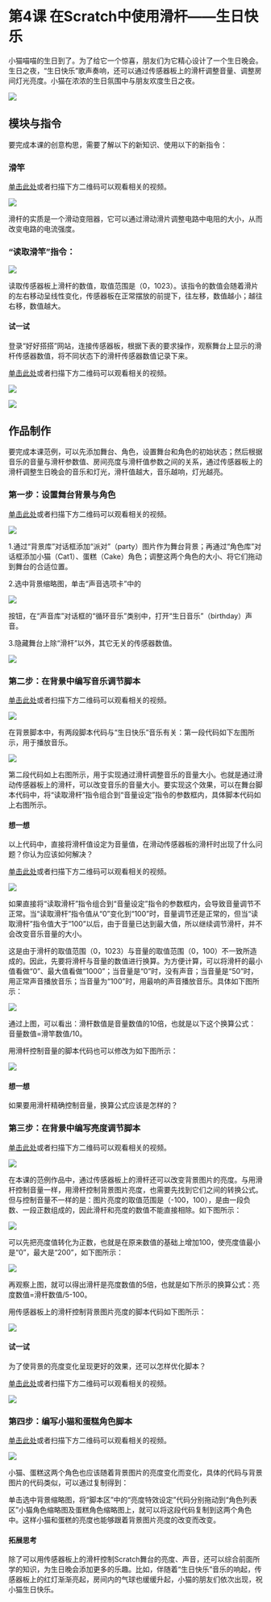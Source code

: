 # 第4课 在Scratch中使用滑杆——生日快乐

小猫喵喵的生日到了。为了给它一个惊喜，朋友们为它精心设计了一个生日晚会。生日之夜，“生日快乐”歌声奏响，还可以通过传感器板上的滑杆调整音量、调整房间灯光亮度。小猫在浓浓的生日氛围中与朋友欢度生日之夜。

![](https://github.com/Haohaodada-official/docs/tree/75ec2c4586880d18df756ec3d2daf4b3d5ddb66f/.gitbook/assets/Scratch-sensor4-1.png)

## 模块与指令

要完成本课的创意构思，需要了解以下的新知识、使用以下的新指令：

### 滑竿

[单击此处](http://www.haohaodada.com/video/b10401)或者扫描下方二维码可以观看相关的视频。

![](https://github.com/Haohaodada-official/docs/tree/75ec2c4586880d18df756ec3d2daf4b3d5ddb66f/.gitbook/assets/Scratch-sensor4-3.png)

滑杆的实质是一个滑动变阻器，它可以通过滑动滑片调整电路中电阻的大小，从而改变电路的电流强度。

### “读取滑竿”指令：

![](https://github.com/Haohaodada-official/docs/tree/75ec2c4586880d18df756ec3d2daf4b3d5ddb66f/.gitbook/assets/Scratch-sensor4-4.png)

读取传感器板上滑杆的数值，取值范围是（0，1023）。该指令的数值会随着滑片的左右移动呈线性变化，传感器板在正常摆放的前提下，往左移，数值越小；越往右移，数值越大。

#### 试一试

登录“好好搭搭”网站，连接传感器板，根据下表的要求操作，观察舞台上显示的滑杆传感器数值，将不同状态下的滑杆传感器数值记录下来。

[单击此处](http://www.haohaodada.com/video/b10402)或者扫描下方二维码可以观看相关的视频。

![](https://github.com/Haohaodada-official/docs/tree/75ec2c4586880d18df756ec3d2daf4b3d5ddb66f/.gitbook/assets/Scratch-sensor4-5.png)

![](https://github.com/Haohaodada-official/docs/tree/75ec2c4586880d18df756ec3d2daf4b3d5ddb66f/.gitbook/assets/Scratch-sensor4-b1.png)

## 作品制作

要完成本课范例，可以先添加舞台、角色，设置舞台和角色的初始状态；然后根据音乐的音量与滑杆参数值、房间亮度与滑杆值参数之间的关系，通过传感器板上的滑杆调整生日晚会的音乐和灯光，滑杆值越大，音乐越响，灯光越亮。

### 第一步：设置舞台背景与角色

[单击此处](http://www.haohaodada.com/video/b10403)或者扫描下方二维码可以观看相关的视频。

![](https://github.com/Haohaodada-official/docs/tree/75ec2c4586880d18df756ec3d2daf4b3d5ddb66f/.gitbook/assets/Scratch-sensor4-7.png)

1.通过“背景库”对话框添加“派对”（party）图片作为舞台背景；再通过“角色库”对话框添加小猫（Cat1）、蛋糕（Cake）角色；调整这两个角色的大小、将它们拖动到舞台的合适位置。

2.选中背景缩略图，单击“声音选项卡”中的

![](https://github.com/Haohaodada-official/docs/tree/75ec2c4586880d18df756ec3d2daf4b3d5ddb66f/.gitbook/assets/Scratch-sensor4-8.png)

按钮，在“声音库”对话框的“循环音乐”类别中，打开“生日音乐”（birthday）声音。

3.隐藏舞台上除“滑杆”以外，其它无关的传感器数值。

![](https://github.com/Haohaodada-official/docs/tree/75ec2c4586880d18df756ec3d2daf4b3d5ddb66f/.gitbook/assets/Scratch-sensor4-9.png)

### 第二步：在背景中编写音乐调节脚本

[单击此处](http://www.haohaodada.com/video/b10404)或者扫描下方二维码可以观看相关的视频。

![](https://github.com/Haohaodada-official/docs/tree/75ec2c4586880d18df756ec3d2daf4b3d5ddb66f/.gitbook/assets/Scratch-sensor4-10.png)

在背景脚本中，有两段脚本代码与“生日快乐”音乐有关：第一段代码如下左图所示，用于播放音乐。

![](https://github.com/Haohaodada-official/docs/tree/75ec2c4586880d18df756ec3d2daf4b3d5ddb66f/.gitbook/assets/Scratch-sensor4-11.png)

第二段代码如上右图所示，用于实现通过滑杆调整音乐的音量大小。也就是通过滑动传感器板上的滑杆，可以改变音乐的音量大小。要实现这个效果，可以在舞台脚本代码中，将“读取滑杆”指令组合到“音量设定”指令的参数框内，具体脚本代码如上右图所示。

#### 想一想

以上代码中，直接将滑杆值设定为音量值，在滑动传感器板的滑杆时出现了什么问题？你认为应该如何解决？

[单击此处](http://www.haohaodada.com/video/b10405)或者扫描下方二维码可以观看相关的视频。

![](https://github.com/Haohaodada-official/docs/tree/75ec2c4586880d18df756ec3d2daf4b3d5ddb66f/.gitbook/assets/Scratch-sensor4-13.png)

如果直接将“读取滑杆”指令组合到“音量设定”指令的参数框内，会导致音量调节不正常。当“读取滑杆”指令值从“0”变化到“100”时，音量调节还是正常的，但当“读取滑杆”指令值大于“100”以后，由于音量已达到最大值，所以继续调节滑杆，并不会改变音乐音量的大小。

这是由于滑杆的取值范围（0，1023）与音量的取值范围（0，100）不一致所造成的。因此，先要将滑杆与音量的数值进行换算。为方便计算，可以将滑杆的最小值看做“0”、最大值看做“1000”；当音量是“0”时，没有声音；当音量是“50”时，用正常声音播放音乐；当音量为“100”时，用最响的声音播放音乐。具体如下图所示：

![](https://github.com/Haohaodada-official/docs/tree/75ec2c4586880d18df756ec3d2daf4b3d5ddb66f/.gitbook/assets/Scratch-sensor4-17.png)

通过上图，可以看出：滑杆数值是音量数值的10倍，也就是以下这个换算公式：音量数值=滑竿数值/10。

用滑杆控制音量的脚本代码也可以修改为如下图所示：

![](https://github.com/Haohaodada-official/docs/tree/75ec2c4586880d18df756ec3d2daf4b3d5ddb66f/.gitbook/assets/Scratch-sensor4-19.png)

#### 想一想

如果要用滑杆精确控制音量，换算公式应该是怎样的？

### 第三步：在背景中编写亮度调节脚本

[单击此处](http://www.haohaodada.com/video/b10406)或者扫描下方二维码可以观看相关的视频。

![](https://github.com/Haohaodada-official/docs/tree/75ec2c4586880d18df756ec3d2daf4b3d5ddb66f/.gitbook/assets/Scratch-sensor4-16.png)

在本课的范例作品中，通过传感器板上的滑杆还可以改变背景图片的亮度。与用滑杆控制音量一样，用滑杆控制背景图片亮度，也需要先找到它们之间的转换公式。但与控制音量不一样的是：图片亮度的取值范围是（-100，100），是由一段负数、一段正数组成的，因此滑杆和亮度的数值不能直接相除。如下图所示：

![](https://github.com/Haohaodada-official/docs/tree/75ec2c4586880d18df756ec3d2daf4b3d5ddb66f/.gitbook/assets/Scratch-sensor4-17.png)

可以先把亮度值转化为正数，也就是在原来数值的基础上增加100，使亮度值最小是“0”，最大是“200”，如下图所示：

![](https://github.com/Haohaodada-official/docs/tree/75ec2c4586880d18df756ec3d2daf4b3d5ddb66f/.gitbook/assets/Scratch-sensor4-18.png)

再观察上图，就可以得出滑杆是亮度数值的5倍，也就是如下所示的换算公式：亮度数值=滑杆数值/5-100。

用传感器板上的滑杆控制背景图片亮度的脚本代码如下图所示：

![](https://github.com/Haohaodada-official/docs/tree/75ec2c4586880d18df756ec3d2daf4b3d5ddb66f/.gitbook/assets/Scratch-sensor4-19.png)

#### 试一试

为了使背景的亮度变化呈现更好的效果，还可以怎样优化脚本？

[单击此处](http://www.haohaodada.com/video/b10407)或者扫描下方二维码可以观看相关的视频。

![](https://github.com/Haohaodada-official/docs/tree/75ec2c4586880d18df756ec3d2daf4b3d5ddb66f/.gitbook/assets/Scratch-sensor4-20.png)

### 第四步：编写小猫和蛋糕角色脚本

[单击此处](http://www.haohaodada.com/video/b10408)或者扫描下方二维码可以观看相关的视频。

![](https://github.com/Haohaodada-official/docs/tree/75ec2c4586880d18df756ec3d2daf4b3d5ddb66f/.gitbook/assets/Scratch-sensor4-21.png)

小猫、蛋糕这两个角色也应该随着背景图片的亮度变化而变化，具体的代码与背景图片的代码类似，可以通过复制得到：

单击选中背景缩略图，将“脚本区”中的“亮度特效设定”代码分别拖动到“角色列表区”小猫角色缩略图及蛋糕角色缩略图上，就可以将这段代码复制到这两个角色中。这样小猫和蛋糕的亮度也能够跟着背景图片亮度的改变而改变。

#### 拓展思考

除了可以用传感器板上的滑杆控制Scratch舞台的亮度、声音，还可以综合前面所学的知识，为生日晚会添加更多的乐趣。比如，伴随着“生日快乐”音乐的响起，传感器板上的红灯渐渐亮起，房间内的气球也缓缓升起，小猫的朋友们依次出现，祝小猫生日快乐。

